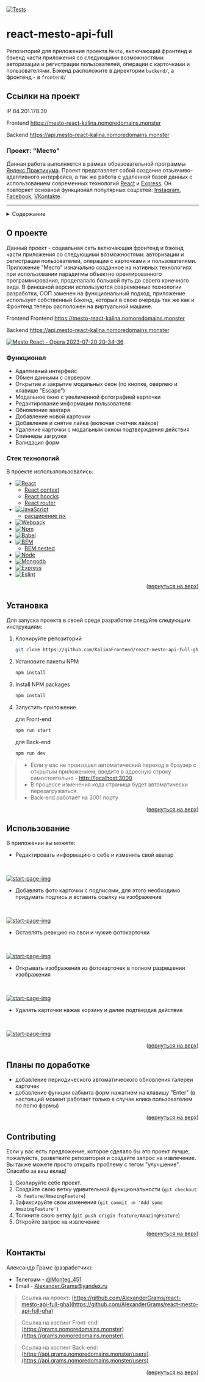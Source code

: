 [![Tests](https://github.com/yandex-praktikum/react-mesto-api-full-gha/actions/workflows/tests.yml/badge.svg)](https://github.com/yandex-praktikum/react-mesto-api-full-gha/actions/workflows/tests.yml)
# react-mesto-api-full
Репозиторий для приложения проекта `Mesto`, включающий фронтенд и бэкенд части приложения со следующими возможностями: авторизации и регистрации пользователей, операции с карточками и пользователями. Бэкенд расположите в директории `backend/`, а фронтенд - в `frontend/` 

## Ссылки на проект


IP 84.201.178.30

Frontend https://mesto-react-kalina.nomoredomains.monster

Backend https://api.mesto-react-kalina.nomoredomains.monster



<a name="readme-top"></a>


<div align="end">
  <h3 align="start">Проект: "Место"</h3>
  <p align="start">
    Данная работа выполняется в рамках образовательной программы <a href="https://practicum.yandex.ru/">Яндекс Практикума</a>. Проект представляет собой создание отзывчиво-адаптивного интерфейса, а так же работа с удаленной базой данных с использованием современных технологий <a href="https://reactjs.org/">React</a> и <a href="https://expressjs.com/">Express</a>. Он повторяет основной функционал популярных соцсетей: <a href="https://www.instagram.com/">Instagram</a>, <a href="https://www.facebook.com/">Facebook</a>, <a href="https://vk.com/">VKontakte</a>.
  </p>
</div>

---


<!-- TABLE OF CONTENTS -->
<details>
  <summary>Содержание</summary>
  <ol>
    <li>
      <a href="#о-проекте">О проекте</a>
      <ul>
        <li><a href="#функционал">Функционал</a></li>
        <li><a href="#стек-технологий">Стек технологий</a></li>
      </ul>
    </li>
    <li><a href="#установка">Установка</a></li>
    <li><a href="#использование">Использование</a></li>
    <li><a href="#contributing">Contributing</a></li>
    <li><a href="#контакты">Контакты</a></li>
    <li><a href="#планы-по-доработке">Планы по доработке</a></li>
  </ol>
</details>



<!-- ABOUT THE PROJECT -->
## О проекте


Данный проект - социальная сеть включающая фронтенд и бэкенд части приложения со следующими возможностями: авторизации и регистрации пользователей, операции с карточками и пользователями. Приложение "Место" изначально созданное на нативных технологиях при использовании парадигмы объектно орентированного программирования, проделалало большой путь до своего конечного вида. В финешной версии используются современные технологии разработки, ООП заменен на функциональный подход, приложение использует собственный Бэкенд, который в свою очередь так же как и Фронтенд теперь расположен на виртуальной машине.

Frontend Frontend https://mesto-react-kalina.nomoredomains.monster

Backend https://api.mesto-react-kalina.nomoredomains.monster

<a href="https://mesto-react-kalina.nomoredomains.monster">  ![Mesto React - Opera 2023-07-20 20-34-36](https://github.com/KalinaFrontend/react-mesto-api-full-gha/assets/111464624/af2e493b-b7e4-4fcc-9cf9-6fb34ca35887)
   </a>



### Функционал

* Адаптивный интерфейс
* Обмен данными с сервером
* Открытие и закрытие модальных окон (по кнопке, оверлею и клавише "Escape")
* Модальное окно с увеличенной фотографией карточки
* Редактирование информации пользователя
* Обновление аватара
* Добавление новой карточки
* Добавление и снятие лайка (включая счетчик лайков)
* Удаление карточки с модальным окном подтверждения действия
* Спиннеры загрузки
* Валидация форм




### Стек технологий

В проекте использпользовались: 

* [![React][React.js]][React-url]
    * <a href="https://reactjs.org/docs/context.html">React context</a>
    * <a href="https://reactjs.org/docs/hooks-overview.html">React hoocks</a>
    * <a href="https://reactrouter.com/en/main">React router</a>
* [![JavaScript][JavaScript]][JavaScript-url]
    * <a href="https://reactjs.org/docs/introducing-jsx.html">расширение jsx</a>
* [![Webpack][Webpack]][Webpack-url]
* [![Npm][Npm]][Npm-url]
* [![Babel][Babel]][Babel-url]
* [![BEM][Bem]][Bem-url]
    * <a href="https://ru.bem.info/methodology/filestructure/#nested">BEM nested</a>
* [![Node][Node]][Node-url]
* [![Mongodb][Mongodb]][Mongodb-url]
* [![Express][Express]][Express-url]
* [![Eslint][Eslint]][Eslint-url]

<p align="right">(<a href="#readme-top">вернуться на верх</a>)</p>



<!-- GETTING STARTED -->
## Установка

Для запуска проекта в своей среде разработке следуйте следующим инструкциям:

1. Клонируйте репозиторий
   ```sh
   git clone https://github.com/KalinaFrontend/react-mesto-api-full-gha.git
   ```
2. Установите пакеты NPM
   ```sh
   npm install
   ```
3. Install NPM packages
   ```sh
   npm install
   ```
4. Запустить приложение

    для Front-end
   ```sh
   npm run start
   ```

    для Back-end
   ```sh
   npm run dev
   ```
>* Если у вас не произошел автоматический переход в браузер с открытым приложением, введите в адресную строку самостоятельно -  [http://localhost:3000](http://localhost:3000)
>* В процессе изменения кода страница будет автоматически перезагружаться. 
>* Back-end работает на 3001 порту


<p align="right">(<a href="#readme-top">вернуться на верх</a>)</p>



<!-- USAGE EXAMPLES -->
## Использование
В приложении вы можете:
<br>

* Редактировать информацию о себе и изменять свой аватар
<br>

<a href="https://grams.nomoredomains.monster/">![start-page-img](./frontend/src/images/readme-img-edit-profile.png)</a>
<br>

* Добавлять фото карточки с подписями, для этого необходимо придумать подпись и вставить ссылку на изображение
<br>

<a href="https://grams.nomoredomains.monster/">![start-page-img](./frontend/src/images/readme-img-add-card.png)</a>
<br>

* Оставлять реакцию на свои и чужие фотокарточки
<br>

<a href="https://grams.nomoredomains.monster/">![start-page-img](./frontend/src/images/readme-img-like-card.png)</a>
<br>

* Открывать изображения из фотокарточек в полном разрешении изображения
<br>

<a href="https://grams.nomoredomains.monster/">![start-page-img](./frontend/src/images/readme-img-popup.png)</a>
<br>

* Удалять карточки нажав корзину и далее подтвердив действие
<br>

<a href="https://grams.nomoredomains.monster/">![start-page-img](./frontend/src/images/readme-img-delet-card.png)</a>

<p align="right">(<a href="#readme-top">вернуться на верх</a>)</p>



<!-- Plans for completion -->
## Планы по доработке

* добавление периодического автоматического обновления галереи карточек
* добавление функции сабмита форм нажатием на клавишу "Enter" (в настоящий момент работает только в случае клика пользователем по полю формы)

<p align="right">(<a href="#readme-top">вернуться на верх</a>)</p>



<!-- CONTRIBUTING -->
## Contributing

Если у вас есть предложение, которое сделало бы это проект лучше, пожалуйста, разветвите репозиторий и создайте запрос на извлечение. Вы также можете просто открыть проблему с тегом "улучшение". Спасибо за ваш вклад!

1. Скопируйте себе проект.
2. Создайте свою ветку удивительной функциональности (`git checkout -b feature/AmazingFeature`)
3. Зафиксируйте свои изменения (`git commit -m 'Add some AmazingFeature'`)
4. Толкните свою ветку (`git push origin feature/AmazingFeature`)
5. Откройте запрос на извлечение

<p align="right">(<a href="#readme-top">вернуться на верх</a>)</p>



<!-- CONTACT -->
## Контакты

Александр Грамс (разработчик):
 - Телеграм - [@Monteg_451](https://t.me/Monteg_451)
 - Email - Alexander.Grams@yandex.ru

>Ссылка на проект: [https://github.com/AlexanderGrams/react-mesto-api-full-gha](https://github.com/AlexanderGrams/react-mesto-api-full-gha)

>Ссылка на хостинг Front-end: [https://grams.nomoredomains.monster](https://grams.nomoredomains.monster)

>Ссылка на хостинг Back-end: [https://api.grams.nomoredomains.monster/users](https://api.grams.nomoredomains.monster/users)

<p align="right">(<a href="#readme-top">вернуться на верх</a>)</p>



<!-- MARKDOWN LINKS & IMAGES -->
<!-- https://www.markdownguide.org/basic-syntax/#reference-style-links -->
[contributors-shield]: https://img.shields.io/github/contributors/AlexanderGrams/react-mesto-api-full-gha.svg?style=for-the-badge
[contributors-url]: https://github.com/AlexanderGrams/react-mesto-api-full-gha/graphs/contributors
[forks-shield]: https://img.shields.io/github/forks/AlexanderGrams/react-mesto-api-full-gha.svg?style=for-the-badge
[forks-url]: https://github.com/AlexanderGrams/react-mesto-api-full-gha/network/members
[stars-shield]: https://img.shields.io/github/stars/AlexanderGrams/react-mesto-api-full-gha.svg?style=for-the-badge
[stars-url]: https://github.com/AlexanderGrams/react-mesto-api-full-gha/stargazers
[issues-shield]: https://img.shields.io/github/issues/AlexanderGrams/react-mesto-api-full-gha.svg?style=for-the-badge
[issues-url]: https://github.com/AlexanderGrams/react-mesto-api-full-gha/issues
[license-shield]: https://img.shields.io/github/license/AlexanderGrams/react-mesto-api-full-gha.svg?style=for-the-badge
[license-url]: https://github.com/AlexanderGrams/react-mesto-api-full-gha/blob/master/LICENSE.txt
[linkedin-shield]: https://img.shields.io/badge/-LinkedIn-black.svg?style=for-the-badge&logo=linkedin&colorB=555
[linkedin-url]: https://linkedin.com/in/othneildrew
[product-screenshot]: images/screenshot.png


[JavaScript]: https://img.shields.io/badge/JavaScript-20232A?style=for-the-badge&logo=javascript&logoColor=f7e01d
[JavaScript-url]: https://www.javascript.com/
[React.js]: https://img.shields.io/badge/React-20232A?style=for-the-badge&logo=react&logoColor=61DAFB
[React-url]: https://reactjs.org/
[Webpack]: https://img.shields.io/badge/webpack-20232A?style=for-the-badge&logo=webpack&logoColor=75afcc
[Webpack-url]: https://webpack.js.org/
[Npm]: https://img.shields.io/badge/npm-20232A?style=for-the-badge&logo=npm&logoColor=BC3433
[Npm-url]: https://www.npmjs.com/
[Babel]: https://img.shields.io/badge/babel-20232A?style=for-the-badge&logo=babel&logoColor=f5da55
[Babel-url]: https://babeljs.io/
[BEM]: https://img.shields.io/badge/BEM-20232A?style=for-the-badge&logo=bem&logoColor=ffffff
[BEM-url]: https://ru.bem.info/
[Node]: https://img.shields.io/badge/node.js-20232A?style=for-the-badge&logo=node.js&logoColor=green
[Node-url]: https://nodejs.org/en
[Mongodb]: https://img.shields.io/badge/mongodb-20232A?style=for-the-badge&logo=mongodb&logoColor=00ED64
[Mongodb-url]: https://www.mongodb.com/
[Express]: https://img.shields.io/badge/Express-20232A?style=for-the-badge&logo=Express&logoColor=ffffff
[Express-url]: https://expressjs.com/ru/
[Eslint]: https://img.shields.io/badge/eslint-20232A?style=for-the-badge&logo=eslint&logoColor=4B32C3
[Eslint-url]: https://eslint.org/
